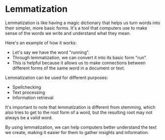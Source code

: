# Lemmatization

Lemmatization is like having a magic dictionary that helps us turn words into their simpler, more basic forms. It's a tool that computers use to make sense of the words we write and understand what they mean.

Here's an example of how it works: 

- Let's say we have the word "running". 
- Through lemmatization, we can convert it into its basic form "run". 
- This is helpful because it allows us to make connections between different forms of the same word in a document or text. 

Lemmatization can be used for different purposes: 

- Spellchecking 
- Text processing 
- Information retrieval 

It's important to note that lemmatization is different from stemming, which also tries to get to the root form of a word, but the resulting root may not always be a valid word. 

By using lemmatization, we can help computers better understand the text we create, making it easier for them to gather insights and information.
